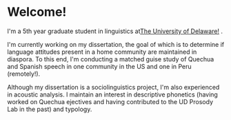 <html>
<head>
  
</head>
<body>

<h1>Welcome!</h1>

<p>I'm a 5th year graduate student in linguistics at<a href="hhttps://www.lingcogsci.udel.edu/" target="_blank">The University of Delaware!</a> .</p> 
  
<p>I'm currently working on my dissertation, the goal of which is to determine if language attitudes present in a home community are maintained in diaspora. To this end, I'm conducting a matched guise study of Quechua and Spanish speech in one community in the US and one in Peru (remotely!). </p>
  
<p> Although my dissertation is a sociolinguistics project, I'm also experienced in acoustic analysis. l maintain an interest in descriptive phonetics (having worked on Quechua ejectives and having contributed to the UD Prosody Lab in the past) and typology.</p>


</body>
</html>
